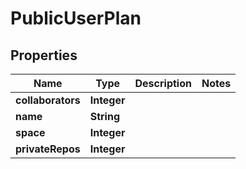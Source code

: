 

# PublicUserPlan


## Properties

| Name | Type | Description | Notes |
|------------ | ------------- | ------------- | -------------|
|**collaborators** | **Integer** |  |  |
|**name** | **String** |  |  |
|**space** | **Integer** |  |  |
|**privateRepos** | **Integer** |  |  |



